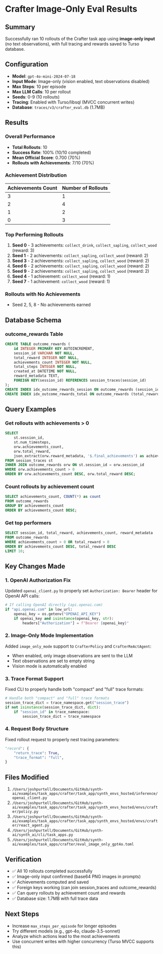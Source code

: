 # Crafter Image-Only Eval Results

## Summary
Successfully ran 10 rollouts of the Crafter task app using **image-only input** (no text observations), with full tracing and rewards saved to Turso database.

## Configuration
- **Model**: `gpt-4o-mini-2024-07-18`
- **Input Mode**: Image-only (vision enabled, text observations disabled)
- **Max Steps**: 10 per episode
- **Max LLM Calls**: 10 per rollout
- **Seeds**: 0-9 (10 rollouts)
- **Tracing**: Enabled with Turso/libsql (MVCC concurrent writes)
- **Database**: `traces/v3/crafter_eval.db` (1.7MB)

## Results

### Overall Performance
- **Total Rollouts**: 10
- **Success Rate**: 100% (10/10 completed)
- **Mean Official Score**: 0.700 (70%)
- **Rollouts with Achievements**: 7/10 (70%)

### Achievement Distribution
| Achievements Count | Number of Rollouts |
|-------------------|-------------------|
| 3                 | 1                 |
| 2                 | 4                 |
| 1                 | 2                 |
| 0                 | 3                 |

### Top Performing Rollouts
1. **Seed 0** - 3 achievements: `collect_drink`, `collect_sapling`, `collect_wood` (reward: 3)
2. **Seed 1** - 2 achievements: `collect_sapling`, `collect_wood` (reward: 2)
3. **Seed 3** - 2 achievements: `collect_sapling`, `collect_wood` (reward: 2)
4. **Seed 6** - 2 achievements: `collect_sapling`, `collect_wood` (reward: 2)
5. **Seed 9** - 2 achievements: `collect_sapling`, `collect_wood` (reward: 2)
6. **Seed 4** - 1 achievement: `collect_wood` (reward: 1)
7. **Seed 7** - 1 achievement: `collect_wood` (reward: 1)

### Rollouts with No Achievements
- Seed 2, 5, 8 - No achievements earned

## Database Schema

### outcome_rewards Table
```sql
CREATE TABLE outcome_rewards (
    id INTEGER PRIMARY KEY AUTOINCREMENT,
    session_id VARCHAR NOT NULL,
    total_reward INTEGER NOT NULL,
    achievements_count INTEGER NOT NULL,
    total_steps INTEGER NOT NULL,
    created_at DATETIME NOT NULL,
    reward_metadata TEXT,
    FOREIGN KEY(session_id) REFERENCES session_traces(session_id)
);
CREATE INDEX idx_outcome_rewards_session ON outcome_rewards (session_id);
CREATE INDEX idx_outcome_rewards_total ON outcome_rewards (total_reward);
```

## Query Examples

### Get rollouts with achievements > 0
```sql
SELECT 
    st.session_id, 
    st.num_timesteps, 
    orw.achievements_count, 
    orw.total_reward,
    json_extract(orw.reward_metadata, '$.final_achievements') as achievements
FROM session_traces st
INNER JOIN outcome_rewards orw ON st.session_id = orw.session_id
WHERE orw.achievements_count > 0
ORDER BY orw.achievements_count DESC, orw.total_reward DESC;
```

### Count rollouts by achievement count
```sql
SELECT achievements_count, COUNT(*) as count
FROM outcome_rewards
GROUP BY achievements_count
ORDER BY achievements_count DESC;
```

### Get top performers
```sql
SELECT session_id, total_reward, achievements_count, reward_metadata
FROM outcome_rewards
WHERE achievements_count > 0 OR total_reward > 0
ORDER BY achievements_count DESC, total_reward DESC
LIMIT 10;
```

## Key Changes Made

### 1. OpenAI Authorization Fix
Updated `openai_client.py` to properly set `Authorization: Bearer` header for OpenAI API calls:
```python
# If calling OpenAI directly (api.openai.com)
if "api.openai.com" in low_url:
    openai_key = os.getenv("OPENAI_API_KEY")
    if openai_key and isinstance(openai_key, str):
        headers["Authorization"] = f"Bearer {openai_key}"
```

### 2. Image-Only Mode Implementation
Added `image_only_mode` support to `CrafterPolicy` and `CrafterReActAgent`:
- When enabled, only image observations are sent to the LLM
- Text observations are set to empty string
- Vision mode is automatically enabled

### 3. Trace Format Support
Fixed CLI to properly handle both "compact" and "full" trace formats:
```python
# Handle both "compact" and "full" trace formats
session_trace_dict = trace_namespace.get("session_trace")
if not isinstance(session_trace_dict, dict):
    if "session_id" in trace_namespace:
        session_trace_dict = trace_namespace
```

### 4. Request Body Structure
Fixed rollout request to properly nest tracing parameters:
```python
"record": {
    "return_trace": True,
    "trace_format": "full",
}
```

## Files Modified
1. `/Users/joshpurtell/Documents/GitHub/synth-ai/examples/task_apps/crafter/task_app/synth_envs_hosted/inference/openai_client.py`
2. `/Users/joshpurtell/Documents/GitHub/synth-ai/examples/task_apps/crafter/task_app/synth_envs_hosted/envs/crafter/policy.py`
3. `/Users/joshpurtell/Documents/GitHub/synth-ai/examples/task_apps/crafter/task_app/synth_envs_hosted/envs/crafter/react_agent.py`
4. `/Users/joshpurtell/Documents/GitHub/synth-ai/synth_ai/cli/task_apps.py`
5. `/Users/joshpurtell/Documents/GitHub/synth-ai/examples/task_apps/crafter/eval_image_only_gpt4o.toml`

## Verification
- ✅ All 10 rollouts completed successfully
- ✅ Image-only input confirmed (base64 PNG images in prompts)
- ✅ Achievements computed and saved
- ✅ Foreign keys working (can join session_traces and outcome_rewards)
- ✅ Can query rollouts by achievement count and rewards
- ✅ Database size: 1.7MB with full trace data

## Next Steps
- Increase `max_steps_per_episode` for longer episodes
- Try different models (e.g., gpt-4o, claude-3.5-sonnet)
- Analyze which actions lead to the most achievements
- Use concurrent writes with higher concurrency (Turso MVCC supports this)


